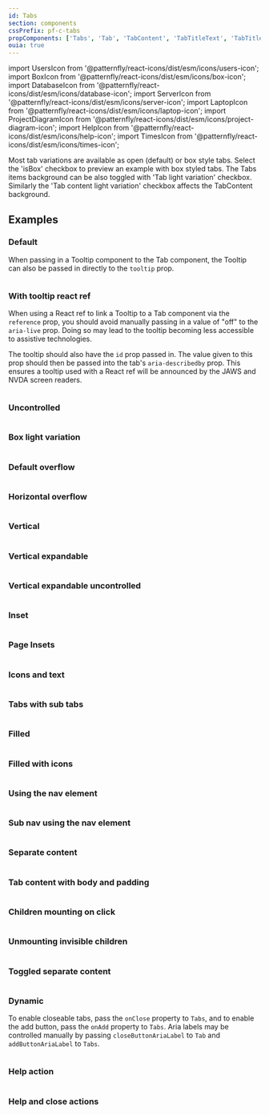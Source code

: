 ```yaml
---
id: Tabs
section: components
cssPrefix: pf-c-tabs
propComponents: ['Tabs', 'Tab', 'TabContent', 'TabTitleText', 'TabTitleIcon', 'horizontalOverflowObject']
ouia: true
---
```


import UsersIcon from '@patternfly/react-icons/dist/esm/icons/users-icon';
import BoxIcon from '@patternfly/react-icons/dist/esm/icons/box-icon';
import DatabaseIcon from '@patternfly/react-icons/dist/esm/icons/database-icon';
import ServerIcon from '@patternfly/react-icons/dist/esm/icons/server-icon';
import LaptopIcon from '@patternfly/react-icons/dist/esm/icons/laptop-icon';
import ProjectDiagramIcon from '@patternfly/react-icons/dist/esm/icons/project-diagram-icon';
import HelpIcon from '@patternfly/react-icons/dist/esm/icons/help-icon';
import TimesIcon from '@patternfly/react-icons/dist/esm/icons/times-icon';

Most tab variations are available as open (default) or box style tabs. Select the 'isBox' checkbox to preview an example with box styled tabs.
The Tabs items background can be also toggled with 'Tab light variation' checkbox.
Similarly the 'Tab content light variation' checkbox affects the TabContent background.

## Examples

### Default

When passing in a Tooltip component to the Tab component, the Tooltip can also be passed in directly to the `tooltip` prop.

```ts file="./TabsDefault.tsx"
```

### With tooltip react ref

When using a React ref to link a Tooltip to a Tab component via the `reference` prop, you should avoid manually passing in a value of "off" to the `aria-live` prop. Doing so may lead to the tooltip becoming less accessible to assistive technologies.

The tooltip should also have the `id` prop passed in. The value given to this prop should then be passed into the tab's `aria-describedby` prop. This ensures a tooltip used with a React ref will be announced by the JAWS and NVDA screen readers.

```ts file="./TabsTooltipReactRef.tsx"
```

### Uncontrolled

```ts file="./TabsUncontrolled.tsx"
```

### Box light variation

```ts file="./TabsBoxLight.tsx"
```

### Default overflow

```ts file="./TabsDefaultOverflow.tsx"
```

### Horizontal overflow

```ts file="./TabsHorizontalOverflow.tsx" isBeta
```

### Vertical

```ts file="./TabsVertical.tsx"
```

### Vertical expandable

```ts file="./TabsVerticalExpandable.tsx"
```

### Vertical expandable uncontrolled

```ts file="./TabsVerticalExpandableUncontrolled.tsx"
```

### Inset

```ts file="./TabsInset.tsx"
```

### Page Insets

```ts file="./TabsPageInsets.tsx"
```

### Icons and text

```ts file="./TabsIconAndText.tsx"
```

### Tabs with sub tabs

```ts file="./TabsSubtabs.tsx"
```

### Filled

```ts file="TabsFilled.tsx"
```

### Filled with icons

```ts file="./TabsFilledWithIcons.tsx"
```

### Using the nav element

```ts file="./TabsNav.tsx"
```

### Sub nav using the nav element

```ts file="./TabsNavSecondary.tsx"
```

### Separate content

```ts file="./TabsSeparateContent.tsx"
```

### Tab content with body and padding

```ts file="./TabsContentWithBodyPadding.tsx"
```

### Children mounting on click

```ts file="./TabsChildrenMounting.tsx"
```

### Unmounting invisible children

```ts file="./TabsUnmountingInvisibleChildren.tsx"
```

### Toggled separate content

```ts file="./TabsToggledSeparateContent.tsx"
```

### Dynamic

To enable closeable tabs, pass the `onClose` property to `Tabs`, and to enable the add button, pass the `onAdd` property to `Tabs`. Aria labels may be controlled manually by passing `closeButtonAriaLabel` to `Tab` and `addButtonAriaLabel` to `Tabs`.

```ts file="./TabsDynamic.tsx" isBeta
```

### Help action

```ts file="./TabsHelp.tsx" isBeta
```

### Help and close actions

```ts file="./TabsHelpAndClose.tsx" isBeta
```
